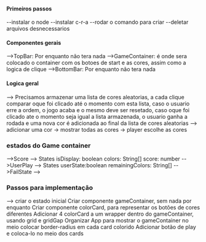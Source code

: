 #### Primeiros passos
--instalar o node
--instalar c-r-a
--rodar o comando para criar
--deletar arquivos desnecessarios
#### Componentes gerais
-->TopBar: Por enquanto não tera nada
-->GameContainer: é onde sera colocado o container com os botoes de start e as cores, assim como a logica de clique
-->BottomBar: Por enquanto não tera nada
#### Logica geral
--> Precisamos armazenar uma lista de cores aleatorias, a cada clique comparar oque foi clicado até o momento com esta lista,
    caso o usuario erre a ordem, o jogo acaba e o mesmo deve ser resetado, caso oque foi clicado ate o momento seja igual a 
    lista armazenada, o usuario ganha a rodada e uma nova cor é adicionada ao final da lista de cores aleatorias
--> adicionar uma cor -> mostrar todas as cores -> player escolhe as cores


### estados do Game container
-->Score
    --> States
        isDisplay: boolean
        colors: String[]
        score: number
-->UserPlay
    --> States
        userState:boolean
        remainingColors: String[]
-->FailState
    -->




### Passos para implementação
--> criar o estado inicial
    Criar componente gameContainer, sem nada por enquanto
    Criar componente colorCard, para representar os botões de cores diferentes
    Adicionar 4 colorCard a um wrapper dentro do gameContainer, usando grid e gridGap
    Organizar App para mostrar o gameContainer no meio
    colocar border-radius em cada card colorido
    Adicionar botão de play e coloca-lo no meio dos cards
    
